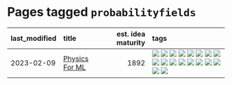# Pages tagged `probabilityfields`

|last_modified|title|est. idea maturity|tags
|:---|:---|---:|:---|
|2023-02-09|[Physics For ML](../physics_for_ml.md)|1892|[![](https://img.shields.io/badge/tag-brownianmotion-97a75e)](../tags/brownianmotion.md) [![](https://img.shields.io/badge/tag-curriculum-29349d)](../tags/curriculum.md) [![](https://img.shields.io/badge/tag-curvature-50c04b)](../tags/curvature.md) [![](https://img.shields.io/badge/tag-education-4072a1)](../tags/education.md) [![](https://img.shields.io/badge/tag-eigenvectors-7c795e)](../tags/eigenvectors.md) [![](https://img.shields.io/badge/tag-gaugetheory-95bed6)](../tags/gaugetheory.md) [![](https://img.shields.io/badge/tag-grouptheory-1743a)](../tags/grouptheory.md) [![](https://img.shields.io/badge/tag-machinelearning-53417a)](../tags/machinelearning.md) [![](https://img.shields.io/badge/tag-manifolds-c92725)](../tags/manifolds.md) [![](https://img.shields.io/badge/tag-ode-43d799)](../tags/ode.md) [![](https://img.shields.io/badge/tag-optimization-997e5)](../tags/optimization.md) [![](https://img.shields.io/badge/tag-pde-d548d8)](../tags/pde.md) [![](https://img.shields.io/badge/tag-physics-98b52b)](../tags/physics.md) [![](https://img.shields.io/badge/tag-probabilityfields-7fe3bd)](../tags/probabilityfields.md) [![](https://img.shields.io/badge/tag-quantummechanics-1dc0d1)](../tags/quantummechanics.md) [![](https://img.shields.io/badge/tag-relativity-4d5a4)](../tags/relativity.md) [![](https://img.shields.io/badge/tag-tensorcalculus-e168be)](../tags/tensorcalculus.md) [![](https://img.shields.io/badge/tag-textbook-96f12e)](../tags/textbook.md)|